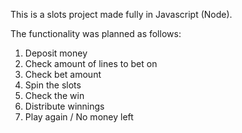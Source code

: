 This is a slots project made fully in Javascript (Node). 

The functionality was planned as follows:

1. Deposit money
2. Check amount of lines to bet on
3. Check bet amount
4. Spin the slots
5. Check the win
6. Distribute winnings
7. Play again / No money left
